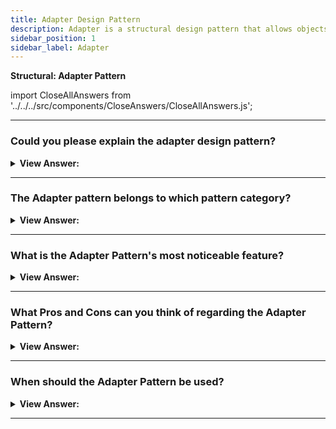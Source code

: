 ```yaml
---
title: Adapter Design Pattern
description: Adapter is a structural design pattern that allows objects with incompatible interfaces to collaborate.
sidebar_position: 1
sidebar_label: Adapter
---
```


**Structural: Adapter Pattern**

import CloseAllAnswers from '../../../src/components/CloseAnswers/CloseAllAnswers.js';

<CloseAllAnswers />

---

### Could you please explain the adapter design pattern?

<details className='answer'>
  <summary>
    <strong>View Answer:</strong>
  </summary>
  <div>
    <div>
      <strong>Interview Response:</strong> Adapters are JS design patterns that allow objects or classes with incompatible interfaces to work together. Interfaces from different classes or objects get matched to work together despite incompatible interfaces. The Wrapper pattern is another name for it.<br/>
    </div><br />
  <div><strong className="codeExample">Diagram:</strong><br /><br />

  <div></div>

<img src="/img/javascript-adapter.jpg" /><br /><br />

**The objects participating in this pattern are:**

**Client** -- In example code: _the run() function_

- alls into Adapter to request a service

**Adapter** -- In example code: _ShippingAdapter_

- implements the interface that the client expects or knows

**Adaptee** -- In example code: _AdvancedShipping_

- the object being adapted
- has a different interface from what the client expects or knows

</div><br />
  <div><strong className="codeExample">Code Example #1:</strong><br /><br />

  <div></div>

```js
class SimpleEarphones {
  constructor() {
    this.attach = function () {
      console.log('Use Earphones with Type C phone');
    };
  }
}

// Adapter
class EarPhoneAdapter extends SimpleEarphones {
  constructor(typeCphone) {
    super();
    this.attach = function () {
      typeCphone.attach();
    };
  }
}

class TypeCPhone {
  constructor() {
    this.attach = function () {
      console.log('Earphones attached to Type C phone');
    };
  }
}

let typeCphone = new TypeCPhone();
let adapter = new EarPhoneAdapter(typeCphone);
adapter.attach();

/*

Output:

Earphones attached to Type C phone

*/
```

  </div>

  <br />
  <div><strong className="codeExample">Code Example #2:</strong> ES5 Classical Implementation<br /><br />

<img src="/img/javascript-adapter.jpg" /><br /><br />

  <div></div>

```js
// old interface

function Shipping() {
  this.request = function (zipStart, zipEnd, weight) {
    // ...
    return '$49.75';
  };
}

// new interface

function AdvancedShipping() {
  this.login = function (credentials) {
    /* ... */
  };
  this.setStart = function (start) {
    /* ... */
  };
  this.setDestination = function (destination) {
    /* ... */
  };
  this.calculate = function (weight) {
    return '$39.50';
  };
}

// adapter interface

function ShippingAdapter(credentials) {
  var shipping = new AdvancedShipping();

  shipping.login(credentials);

  return {
    request: function (zipStart, zipEnd, weight) {
      shipping.setStart(zipStart);
      shipping.setDestination(zipEnd);
      return shipping.calculate(weight);
    },
  };
}

function run() {
  var shipping = new Shipping();
  var credentials = { token: '30a8-6ee1' };
  var adapter = new ShippingAdapter(credentials);

  // original shipping object and interface

  var cost = shipping.request('78701', '10010', '2 lbs');
  console.log('Old cost: ' + cost);

  // new shipping object with adapted interface

  cost = adapter.request('78701', '10010', '2 lbs');

  console.log('New cost: ' + cost);
}

run();

/*
OUTPUT:

Old cost: $49.75
New cost: $39.50

*/
```

  </div>

  </div>
</details>

---

### The Adapter pattern belongs to which pattern category?

<details>
  <summary>
    <strong>View Answer:</strong>
  </summary>
  <div>
    <div>
      <strong>Interview Response:</strong> The Adapter pattern is a type of structural design pattern.
    </div>
  </div>
</details>

---

### What is the Adapter Pattern's most noticeable feature?

<details>
  <summary>
    <strong>View Answer:</strong>
  </summary>
  <div>
    <div>
      <strong>Interview Response:</strong> The main characteristic of the Adapter Pattern is the adapter interface required to intersect with interfaces that are not compatible.
    </div>

  </div>
</details>

---

### What Pros and Cons can you think of regarding the Adapter Pattern?

<details>
  <summary>
    <strong>View Answer:</strong>
  </summary>
  <div>
    <div>
      <strong>Interview Response:</strong> Benefits vs. Drawbacks
    </div>
    <br />
    <div></div>

**Benefits**

- Based on SOLID principles.
- New adapters can get added without breaking existing code.
- The code is both reusable and adaptable.
- Clean code — because the client/context does not use a different interface in each concrete class and can switch between additional adapters using polymorphism.
- Single Responsibility Principle - The principle of single responsibility. You can separate the interface or data conversion code from the main business logic of the program.
- Open/Closed Principle. If they interact with the adapters via the client interface, you can start introducing new kinds of adapters into the application without having to break the existing client code.

**Drawbacks**

- The overall complexity of the code rises as a result of the addition of new interfaces and classes. Changing the service class to match the rest of your code is sometimes easier.

<br />
  </div>
</details>

---

### When should the Adapter Pattern be used?

<details>
  <summary>
    <strong>View Answer:</strong>
  </summary>
  <div>
    <div>
      <strong>Interview Response:</strong> Use Case
    </div>
    <br />
    <div></div>

- There is a class whose interfaces do not match the one you need.
- There are several subclasses, but it’s impractical to adapt their interface by sub-classing every one.

<br />
  </div>
</details>

---
